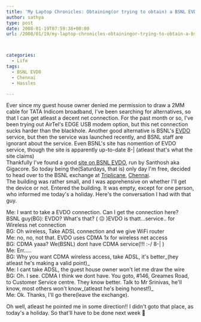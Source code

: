 ```yaml
---
title: 'My Laptop Chronicles: Obtaining(or trying to obtain) a BSNL EVDO connection Part 1'
author: sathya
type: post
date: 2008-01-19T07:59:38+00:00
url: /2008/01/19/my-laptop-chronicles-obtainingor-trying-to-obtain-a-bsnl-evdo-connection-part-1/



categories:
  - Life
tags:
  - BSNL EVDO
  - Chennai
  - Hassles

---
```

Ever since my guest house owner denied me permission to draw a 2MM cable for TATA Indicom broadband, I've been searching for alternatives, so that I can get atleast a decent net connection. For the past month or so, I've been trying out AirTel's EDGE USB modem option, but this net connection sucks harder than the blackhole. Another good alternative is BSNL's [EVDO][1] service, but then the service was launched recently, and BSNL staff are ignorant about the service. Even BSNL's site has nomention of EVDO service, though the site is apparently up-to-date 8-| (atleast that's what the site claims)  
Thankfully I've found a good [site on BSNL EVDO][2], run by Santhosh aka Gigacore. So today being the(Saturdays, that is) only day I'm free, decided to head over to the BSNL exchange at [Triplicane][3], [Chennai][4].  
The building was rather small, and I was apprehensive on whether I'll get the device or not. Entered the building. It was empty, except for one person, who informed me today's a holiday. Here's the conversation I had with that guy.

Me: I want to take a EVDO connection. Can I get the connection here?  
BSNL guy(BG): EVDO? What's that? ( 😐 )EVDO is thatt&#8230;service.. for Wireless net connection  
BG: Oh wireless, Take ADSL connection and we give WiFi router  
Me: no, no, not that. EVDO uses CDMA 1x for wireless net access  
BG: CDMA yaaa? We(BSNL) dont have CDMA service(!!! :-/ 8-| )  
Me: Err&#8230;..  
BG: Why you want CDMA wireless access, take ADSL, it's better_(hey atleast he's making a valid point)_  
Me: I cant take ADSL, the guest house owner won't let me draw the wire  
BG: Oh. I see. CDMA I think we dont have. You goto, #146, Greames Road, to Customer Service centre. They know better. Talk to Mr Srinivas, he'll know, most others won't know_(atleast he's being honest!)_  
Me: Ok. Thanks, I'll go there(leave the exchange).

Oh well, atleast he pointed me in some direction!! I didn't goto that place, as today's a holiday. So that'll have to be done next week 🙁

 [1]: https://en.wikipedia.org/wiki/Evolution-Data_Optimized
 [2]: https://bsnlevdo.themebin.com/
 [3]: https://en.wikipedia.org/wiki/Triplicane
 [4]: https://en.wikipedia.org/wiki/Chennai
